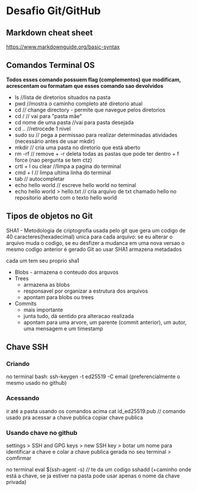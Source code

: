 # Desafio Git/GitHub

## Markdown cheat sheet

https://www.markdownguide.org/basic-syntax

## Comandos Terminal OS

**Todos esses comando possuem flag (complementos) que modificam, acrescentam ou formatam que esses comando sao devolvidos**

- ls //lista de diretorios situados na pasta 
- pwd //mostra o caminho completo até diretorio atual
- cd // change directory - permite que navegue pelos diretorios
- cd / // vai para "pasta mãe"
- cd nome de uma pasta //vai para pasta desejada
- cd .. //retrocede 1 nivel
- sudo su // pega a permissao para realizar determinadas atividades (necessário antes de usar mkdir) 
- mkdir // cria uma pasta no diretorio que está aberto
- rm -rf // remove + -r deleta todas as pastas que pode ter dentro + f force (nao pergunta se tem ctz)
- crtl + l ou clear //limpa a pagina do terminal
- cmd + l // limpa ultima linha do terminal
- tab // autocompletar
- echo hello world // escreve hello world no teminal 
- echo hello world > hello.txt // cria arquivo de txt chamado hello no repositorio aberto com o texto hello world

## Tipos de objetos no Git
SHA1 - Metodologia de criptogrofia usada pelo git que gera um codigo de 40 caracteres(hexadecimal) unica para cada arquivo: se eu alterar o arquivo muda o codigo, se eu desfizer a mudanca em uma nova versao o mesmo codigo anterior é gerado 
Git ao usar SHA1 armazena metadados 

cada um tem seu proprio sha1

- Blobs - armazena o conteudo dos arquvos 
- Trees 
   - armazena as blobs
   - responsavel por organizar a estrutura dos arquivos 
   - apontam para blobs ou trees
- Commits
  - mais importante
  - junta tudo, dá sentido pra alteracao realizada
  - apontam para uma arvore, um parente (commit anterior), um autor, uma mensagem e um timestamp

## Chave SSH

### Criando

no terminal bash: 
ssh-keygen -t ed25519 -C email (preferencialmente o mesmo usado no github)

### Acessando
ir até a pasta usando os comandos acima 
cat id_ed25519.pub // comando usado pra acessar a chave publica
copiar chave publica

### Usando chave no github
settings > SSH and GPG keys > new SSH key > botar um nome para identificar a chave e colar a chave publica gerada no seu terminal > comfirmar

no terminal 
eval $(ssh-agent -s) // te da um codigo 
sshadd (+caminho onde está a chave, se ja estiver na pasta pode usar apenas o nome da chave privada)




